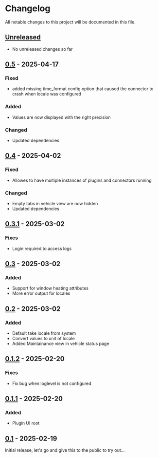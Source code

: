 # Changelog

All notable changes to this project will be documented in this file.

## [Unreleased]
- No unreleased changes so far

## [0.5] - 2025-04-17
### Fixed
- added missing time_format config option that caused the connector to crash when locale was configured

### Added
- Values are now displayed with the right precision

### Changed
- Updated dependencies

## [0.4] - 2025-04-02
### Fixed
- Allowes to have multiple instances of plugins and connectors running

### Changed
- Empty tabs in vehicle view are now hidden
- Updated dependencies

## [0.3.1] - 2025-03-02
### Fixes
- Login required to access logs

## [0.3] - 2025-03-02
### Added
- Support for window heating attributes
- More error output for locales

## [0.2] - 2025-03-02
### Added
- Default take locale from system
- Convert values to unit of locale
- Added Maintainance view in vehicle status page

## [0.1.2] - 2025-02-20
### Fixes
- Fix bug when loglevel is not configured

## [0.1.1] - 2025-02-20
### Added
- Plugin UI root

## [0.1] - 2025-02-19
Initial release, let's go and give this to the public to try out...

[unreleased]: https://github.com/tillsteinbach/CarConnectivity-plugin-webui/compare/v0.5...HEAD
[0.5]: https://github.com/tillsteinbach/CarConnectivity-plugin-webui/releases/tag/v0.5
[0.4]: https://github.com/tillsteinbach/CarConnectivity-plugin-webui/releases/tag/v0.4
[0.3.1]: https://github.com/tillsteinbach/CarConnectivity-plugin-webui/releases/tag/v0.3.1
[0.3]: https://github.com/tillsteinbach/CarConnectivity-plugin-webui/releases/tag/v0.3
[0.2]: https://github.com/tillsteinbach/CarConnectivity-plugin-webui/releases/tag/v0.2
[0.1.2]: https://github.com/tillsteinbach/CarConnectivity-plugin-webui/releases/tag/v0.1.2
[0.1.1]: https://github.com/tillsteinbach/CarConnectivity-plugin-webui/releases/tag/v0.1.1
[0.1]: https://github.com/tillsteinbach/CarConnectivity-plugin-webui/releases/tag/v0.1

